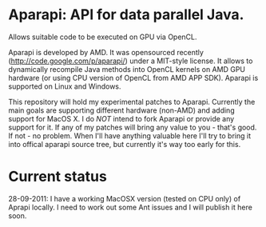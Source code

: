 Aparapi: API for data parallel Java.
====================================
Allows suitable code to be executed on GPU via OpenCL.

Aparapi is developed by AMD. It was opensourced recently (http://code.google.com/p/aparapi/) under
a MIT-style license. It allows to dynamically recompile Java methods into OpenCL kernels on AMD
GPU hardware (or using CPU version of OpenCL from AMD APP SDK). Aparapi is supported on Linux and Windows.


This repository will hold my experimental patches to Aparapi. Currently the main goals are supporting
different hardware (non-AMD) and adding support for MacOS X. I do *NOT* intend to fork Aparapi or
provide any support for it. If any of my patches will bring any value to you - that's good. If not -
no problem. When I'll have anything valuable here I'll try to bring it into offical aparapi source tree,
but currently it's way too early for this.

Current status
==============
28-09-2011: I have a working MacOSX version (tested on CPU only) of Aprapi locally. I need to work out some
Ant issues and I will publish it here soon.



